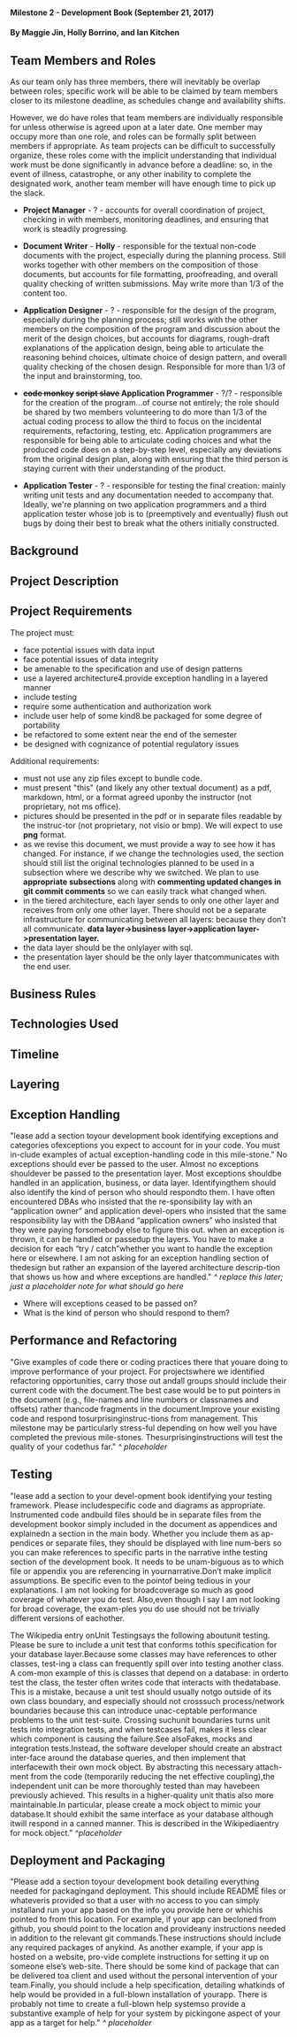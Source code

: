 #### Milestone 2 - Development Book (September 21, 2017)
#### By Maggie Jin, Holly Borrino, and Ian Kitchen 



## Team Members and Roles

As our team only has three members, there will inevitably be overlap between roles; specific work will be able to be claimed by team members closer to its milestone deadline, as schedules change and availability shifts.

However, we do have roles that team members are individually responsible for unless otherwise is agreed upon at a later date. One member may occupy more than one role, and roles can be formally split between members if appropriate. As team projects can be difficult to successfully organize, these roles come with the implicit understanding that individual work must be done significantly in advance before a deadline: so, in the event of illness, catastrophe, or any other inability to complete the designated work, another team member will have enough time to pick up the slack.

* __Project Manager__ - ? - accounts for overall coordination of project, checking in with members, monitoring deadlines, and ensuring that work is steadily progressing.

* __Document Writer__ - __Holly__ - responsible for the textual non-code documents with the project, especially during the planning process. Still works together with other members on the composition of those documents, but accounts for file formatting, proofreading, and overall quality checking of written submissions. May write more than 1/3 of the content too.

* __Application Designer__ - ? - responsible for the design of the program, especially during the planning process; still works with the other members on the composition of the program and discussion about the merit of the design choices, but accounts for diagrams, rough-draft explanations of the application design, being able to articulate the reasoning behind choices, ultimate choice of design pattern, and overall quality checking of the chosen design. Responsible for more than 1/3 of the input and brainstorming, too.

* __~~code monkey~~ ~~script slave~~ Application Programmer__ - ?/? - responsible for the creation of the program...of course not entirely; the role should be shared by two members volunteering to do more than 1/3 of the actual coding process to allow the third to focus on the incidental requirements, refactoring, testing, etc. Application programmers are responsible for being able to articulate coding choices and what the produced code does on a step-by-step level, especially any deviations from the original design plan, along with ensuring that the third person is staying current with their understanding of the product.

* __Application Tester__ - ? - responsible for testing the final creation: mainly writing unit tests and any documentation needed to accompany that. Ideally, we're planning on two application programmers and a third application tester whose job is to (preemptively and eventually) flush out bugs by doing their best to break what the others initially constructed.

## Background


## Project Description


## Project Requirements

The project must:

* face potential issues with data input
* face potential issues of data integrity
* be amenable to the specification and use of design patterns
* use a layered architecture4.provide exception handling in a layered manner
* include testing
* require some authentication and authorization work
* include user help of some kind8.be packaged for some degree of portability
* be refactored to some extent near the end of the semester 
* be designed with cognizance of potential regulatory issues

Additional requirements:

* must not use any zip files except to bundle code.
* must present "this" (and likely any other textual document) as a pdf, markdown, html, or a format agreed uponby the instructor (not proprietary, not ms office).
* pictures should be presented in the pdf or in separate files readable by the instruc-tor (not proprietary, not visio or bmp). We will expect to use **png** format.
* as we revise this document, we must provide a way to see how it has changed. For instance, if we change the technologies used, the section should still list the original technologies planned to be used in a subsection where we describe why we switched. We plan to use **appropriate subsections** along with **commenting updated changes in git commit comments** so we can easily track what changed when.
* in the tiered architecture, each layer sends to only one other layer and receives from only one other layer. There should not be a separate infrastructure for communicating between all layers: because they don’t all communicate. **data layer->business layer->application layer->presentation layer.**
* the data layer should be the onlylayer with sql. 
* the presentation layer should be the only layer thatcommunicates with the end user.

## Business Rules

## Technologies Used

## Timeline

## Layering

## Exception Handling
"lease add a section toyour development book identifying exceptions and categories ofexceptions you expect to account for in your code. You must in-clude examples of actual exception-handling code in this mile-stone."
No exceptions should ever be passed to the user. Almost no exceptions shouldever be passed to the presentation layer. Most exceptions shouldbe handled in an application, business, or data layer. Identifyingthem should also identify the kind of person who should respondto them. I have often encountered DBAs who insisted that the re-sponsibility lay with an “application owner” and application devel-opers who insisted that the same responsibility lay with the DBAand “application owners” who insisted that they were paying forsomebody else to figure this out.
when an exception is thrown, it can be handled or passedup the layers. You have to make a decision for each “try / catch”whether you want to handle the exception here or elsewhere. I am not asking for an exception handling section of thedesign but rather an expansion of the layered architecture descrip-tion that shows us how and where exceptions are handled."
*^ replace this later; just a placeholder note for what should go here*

* Where will exceptions ceased to be passed on?  
* What is the kind of person who should respond to them?

## Performance and Refactoring
"Give examples of code there or coding practices there that youare doing to improve performance of your project. For projectswhere we identified refactoring opportunities, carry those out andall groups should include their current code with the document.The best case would be to put pointers in the document (e.g., file-names and line numbers or classnames and offsets) rather thancode fragments in the document.Improve your existing code and respond tosurprisinginstruc-tions from management. This milestone may be particularly stress-ful depending on how well you have completed the previous mile-stones. Thesurprisinginstructions will test the quality of your codethus far."
*^ placeholder*

## Testing
"lease add a section to your devel-opment book identifying your testing framework. Please includespecific code and diagrams as appropriate. Instrumented code andbuild files should be in separate files from the development bookor simply included in the document as appendices and explainedn a section in the main body. Whether you include them as ap-pendices or separate files, they should be displayed with line num-bers so you can make references to specific parts in the narrative inthe testing section of the development book. It needs to be unam-biguous as to which file or appendix you are referencing in yournarrative.Don’t make implicit assumptions. Be specific even to the pointof being tedious in your explanations. I am not looking for broadcoverage so much as good coverage of whatever you do test. Also,even though I say I am not looking for broad coverage, the exam-ples you do use should not be trivially different versions of eachother.

The Wikipedia entry onUnit Testingsays the following aboutunit testing. Please be sure to include a unit test that conforms tothis specification for your database layer.Because some classes may have references to other classes, test-ing a class can frequently spill over into testing another class. A com-mon example of this is classes that depend on a database: in orderto test the class, the tester often writes code that interacts with thedatabase. This is a mistake, because a unit test should usually notgo outside of its own class boundary, and especially should not crosssuch process/network boundaries because this can introduce unac-ceptable performance problems to the unit test-suite. Crossing suchunit boundaries turns unit tests into integration tests, and when testcases fail, makes it less clear which component is causing the failure.See alsoFakes, mocks and integration tests.Instead, the software developer should create an abstract inter-face around the database queries, and then implement that interfacewith their own mock object.  By abstracting this necessary attach-ment from the code (temporarily reducing the net effective coupling),the independent unit can be more thoroughly tested than may havebeen previously achieved. This results in a higher-quality unit thatis also more maintainable.In particular, please create a mock object to mimic your database.It should exhibit the same interface as your database although itwill respond in a canned manner. This is described in the Wikipediaentry for mock object."
*^placeholder*

## Deployment and Packaging
"Please add a section toyour development book detailing everything needed for packagingand deployment. This should include README files or whateveris provided so that a user with no access to you can simply installand run your app based on the info you provide here or whichis pointed to from this location. For example, if your app can becloned from github, you should point to the location and provideany instructions needed in addition to the relevant git commands.These instructions should include any required packages of anykind. As another example, if your app is hosted on a website, pro-vide complete instructions for setting it up on someone else’s web-site. There should be some kind of package that can be delivered toa client and used without the personal intervention of your team.Finally, you should include a help specification, detailing whatkinds of help would be provided in a full-blown installation of yourapp. There is probably not time to create a full-blown help systemso provide a substantive example of help for your system by pickingone aspect of your app as a target for help."
*^ placeholder*
